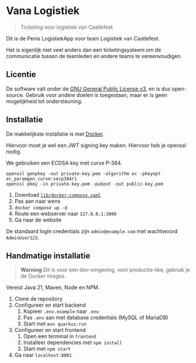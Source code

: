 # Vana Logistiek

> Ticketing voor logistiek van Castlefest

Dit is de Penis LogistiekApp voor team Logistiek van Castlefest.

Het is eigenlijk niet veel anders dan een ticketingsysteem om de communicatie tussen de teamleden en andere teams
te vereenvoudigen.

## Licentie

De software valt onder de [GNU General Public License v3](./LICENSE), en is dus open-source.
Gebruik voor andere doelen is toegestaan, maar er is geen mogelijkheid tot ondersteuning.

## Installatie

De makkelijkste installatie is met [Docker](https://docs.docker.com/engine/).

Hiervoor moet je wel een JWT signing key maken. Hiervoor heb je openssl nodig.

We gebruiken een ECDSA key met curve P-384.

```shell
openssl genpkey -out private-key.pem -algorithm ec -pkeyopt ec_paramgen_curve:secp384r1
openssl pkey -in private-key.pem -pubout -out public-key.pem
```

1. Download [`lib/docker-compose.yaml`](./lib/docker-compose.yaml)
3. Pas aan naar wens
4. `docker compose up -d`
5. Route een webserver naar `127.0.0.1:3000`
6. Ga naar de website

De standaard login credentials zijn `admin@example.com` met wachtwoord `AdminUser123`.

## Handmatige installatie

> **Warning**
> Dit is voor een dev-omgeving, voor productie-like, gebruik je de Docker images.

Vereist Java 21, Maven, Node en NPM.

1. Clone de repository
2. Configureer en start backend
    1. Kopieer `.env.example` naar `.env`
    2. Pas `.env` aan met database credentials (MySQL of MariaDB)
    3. Start met `mvn quarkus:run`
3. Configureer en start frontend
    1. Open een terminal in `frontend`
    2. Installeer dependencies met `npm install`
    3. Start met `npm start`
4. Ga naar `localhost:8001`

